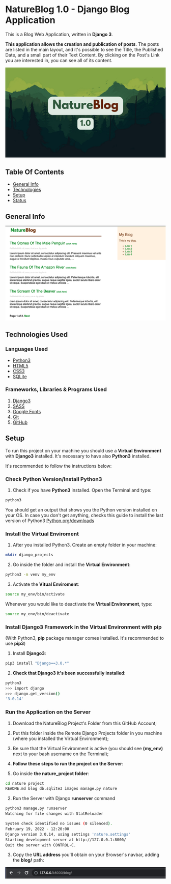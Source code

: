 # NatureBlog 1.0 - Django Blog Application

This is a Blog Web Application, written in <strong>Django 3</strong>. 

<strong>This application allows the creation and publication of posts</strong>. The posts are listed in the main layout, and it's possible to see the Title, the Published Date, and a small part of their Text Content. By clicking on the Post's Link you are interested in, you can see all of its content.

![Image-Intro-Webapp](images/image_intro.png)

 ## Table Of Contents

 * [General Info](https://github.com/GloriaX21/Django_Blog-1.0/tree/dev-features#general-info)
 * [Technologies](https://github.com/GloriaX21/Django_Blog-1.0/tree/dev-features#technologies-used)
 * [Setup](https://github.com/GloriaX21/Django_Blog-1.0/tree/dev-features#setup)
 * [Status]()
 
 ## General Info
 


![Image-Intro-Webapp](images/image_blog_layout1.png)

 ## Technologies Used

  ### Languages Used

  * [Python3](https://en.wikipedia.org/wiki/Python_(programming_language))
  * [HTML5](https://en.wikipedia.org/wiki/HTML5)
  * [CSS3](https://en.wikipedia.org/wiki/CSS#CSS_3)
  * [SQLite](https://en.wikipedia.org/wiki/SQLite)

  ### Frameworks, Libraries & Programs Used

  1. [Django3](https://en.wikipedia.org/wiki/Django_(web_framework))
  2. [SASS](https://en.wikipedia.org/wiki/Sass_(stylesheet_language))
  3. [Google Fonts](https://en.wikipedia.org/wiki/Google_Fonts)
  4. [Git](https://en.wikipedia.org/wiki/Git)
  5. [GitHub](https://en.wikipedia.org/wiki/GitHub)


 ## Setup

  To run this project on your machine you should use a <strong>Virtual Environment</strong> with <strong>Django3</strong> installed. It's necessary to have also <strong>Python3</strong> installed.

  It's recommended to follow the instructions below:
  
  ### Check Python Version/Install Python3

  1. Check if you have <strong>Python3</strong> installed. Open the Terminal and type:
  ```bash
  python3
  ```

  You should get an output that shows you the Python version installed on your OS. In case you don't get anything, checks this guide to install the last version of Python3 [Python.org/downloads](https://www.python.org/downloads/)

  ### Install the Virtual Enviroment

  1. After you installed Python3. Create an empty folder in your machine:
  ```bash
  mkdir django_projects
  ```

  2. Go inside the folder and install the <strong>Virtual Environment</strong>:
  ```bash
  python3 -m venv my_env
  ```  

  3. Activate the <strong>Vitual Enviroment</strong>:
  ```bash
  source my_env/bin/activate
  ``` 
  Whenever you would like to <strog>deactivate</strog> the <strong>Virtual Environment</strong>, type:
  ```bash
  source my_env/bin/deactivate
  ``` 

  ### Install Django3 Framework in the Virtual Environment with pip

  (With Python3, <strong>pip</strong> package manager comes installed. It's recommended to use <strong>pip3</strong>)

  1. Install <strong>Django3</strong>:
  ```bash
  pip3 install "Django==3.0.*"
  ```  

  2. <strong>Check that Django3 it's been successfully installed</strong>:
  ```bash
  python3
  >>> import django
  >>> django.get_version()
  '3.0.14'
  ``` 
  
  ### Run the Application on the Server

  1. Download the NatureBlog Project's Folder from this GitHub Account;
  2. Put this folder inside the Remote Django Projects folder in you machine (where you installed the Virtual Environment);
  3. Be sure that the Virtual Environment is active (you should see <strong>(my_env)</strong> next to your bash username on the Terminal);
  4. <strong>Follow these steps to run the project on the Server</strong>:

   1. Go inside <strong>the nature_project folder</strong>:
   ```bash
   cd nature project
   README.md blog db.sqlite3 images manage.py nature 
   ```

   2. Run the Server with Django <strong>runserver</strong> command
   ```bash
   python3 manage.py runserver
   Watching for file changes with StatReloader
   ``` 

   ```bash
   System check identified no issues (0 silenced).
   February 19, 2022 - 12:20:00
   Django version 3.0.14, using settings 'nature.settings'
   Starting development server at http://127.0.0.1:8000/
   Quit the server with CONTROL-C.
   ```

   3. Copy the <strong>URL address</strong> you'll obtain on your Browser's navbar, adding the <strong>blog/</strong> path:

   ![url_image](images/url_path.png)



